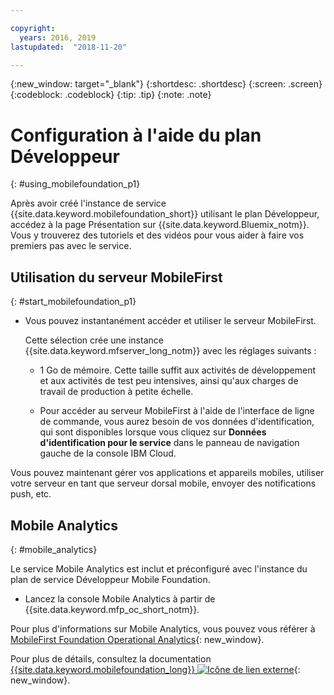 ```yaml
---

copyright:
  years: 2016, 2019
lastupdated:  "2018-11-20"

---
```


{:new_window: target="_blank"}
{:shortdesc: .shortdesc}
{:screen:  .screen}
{:codeblock:  .codeblock}
{:tip: .tip}
{:note: .note}

#	Configuration à l'aide du plan Développeur
{: #using_mobilefoundation_p1}

Après avoir créé l'instance de service {{site.data.keyword.mobilefoundation_short}} utilisant le
plan Développeur, accédez à la page Présentation sur {{site.data.keyword.Bluemix_notm}}. Vous y trouverez des tutoriels et des vidéos pour vous aider à faire vos premiers pas avec le service.

## Utilisation du serveur MobileFirst
{: #start_mobilefoundation_p1}
* Vous pouvez instantanément accéder et utiliser le serveur MobileFirst.

  Cette sélection crée une instance {{site.data.keyword.mfserver_long_notm}} avec les réglages suivants :
  *	1 Go de mémoire. Cette taille
suffit aux activités de développement et aux activités de test peu intensives, ainsi qu'aux charges
de travail de production à petite échelle.

  * Pour accéder au serveur MobileFirst à l'aide de l'interface de ligne de commande, vous aurez besoin de vos données d'identification, qui sont disponibles lorsque vous cliquez sur **Données d'identification pour le service** dans le panneau de navigation gauche de la console IBM Cloud.

Vous pouvez maintenant gérer vos applications et appareils mobiles, utiliser votre serveur en tant que serveur dorsal mobile, envoyer des notifications push, etc.

## Mobile Analytics
{: #mobile_analytics}

Le service Mobile Analytics est inclut et préconfiguré avec l'instance du plan de service Développeur Mobile Foundation.

* Lancez la console Mobile Analytics à partir de {{site.data.keyword.mfp_oc_short_notm}}.

Pour plus d'informations sur Mobile Analytics, vous pouvez vous référer
à [MobileFirst Foundation Operational Analytics](https://cloud.ibm.com/docs/services/mobileanalytics/mobileanalytics_overview.html#about-mobile-analytics){: new_window}.

Pour plus de détails, consultez la documentation [{{site.data.keyword.mobilefoundation_long}} ![Icône de lien externe](../../icons/launch-glyph.svg "Icône de lien externe")](https://mobilefirstplatform.ibmcloud.com/tutorials/en/foundation/8.0/bluemix/){: new_window}.

